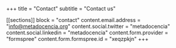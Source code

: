 +++
title    = "Contact"
subtitle = "Contact us"

[[sections]]
block = "contact"
content.email.address         = "info@metadocencia.org"
content.social.twitter        = "metadocencia"
content.social.linkedin       = "metadocencia"
content.form.provider         = "formspree"
content.form.formspree.id     = "xeqzpkjn"
+++
